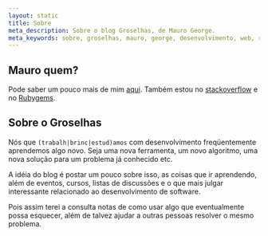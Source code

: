 ```yaml
---
layout: static
title: Sobre
meta_description: Sobre o blog Groselhas, de Mauro George.
meta_keywords: sobre, groselhas, mauro, george, desenvolvimento, web, ruby, rails, git
---
```


## Mauro quem?

Pode saber um pouco mais de mim [aqui](http://maurogeorge.com.br/ "página pessoal do Mauro George"). Também estou no [stackoverflow](http://stackoverflow.com/users/2254521/mauro-george "stackoverflow do Mauro George") e no [Rubygems](https://rubygems.org/profiles/maurogeorge "Rubygems do Mauro George").

## Sobre o Groselhas

Nós que <code>(trabalh|brinc|estud)amos</code> com desenvolvimento freqüentemente aprendemos algo novo. Seja uma nova ferramenta, um novo algoritmo, uma nova solução para um problema já conhecido etc.

A idéia do blog é postar um pouco sobre isso, as coisas que ir aprendendo, além de eventos, cursos, listas de discussões e o que mais julgar interessante relacionado ao desenvolvimento de software.

Pois assim terei a consulta notas de como usar algo que eventualmente possa esquecer, além de talvez ajudar a outras pessoas resolver o mesmo problema.
